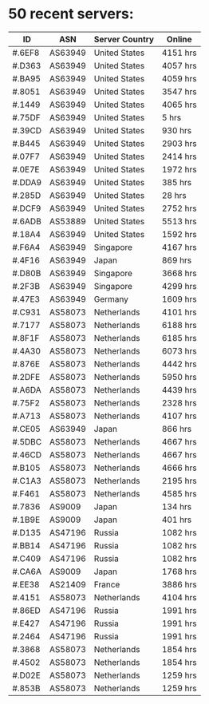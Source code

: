 # 50 recent servers:

| ID | ASN | Server Country | Online |
| ------ | ------ | ------ | ------ |
| #.6EF8 | AS63949 | United States | 4151 hrs |
| #.D363 | AS63949 | United States | 4057 hrs |
| #.BA95 | AS63949 | United States | 4059 hrs |
| #.8051 | AS63949 | United States | 3547 hrs |
| #.1449 | AS63949 | United States | 4065 hrs |
| #.75DF | AS63949 | United States | 5 hrs |
| #.39CD | AS63949 | United States | 930 hrs |
| #.B445 | AS63949 | United States | 2903 hrs |
| #.07F7 | AS63949 | United States | 2414 hrs |
| #.0E7E | AS63949 | United States | 1972 hrs |
| #.DDA9 | AS63949 | United States | 385 hrs |
| #.285D | AS63949 | United States | 28 hrs |
| #.DCF9 | AS63949 | United States | 2752 hrs |
| #.6ADB | AS53889 | United States | 5513 hrs |
| #.18A4 | AS63949 | United States | 1592 hrs |
| #.F6A4 | AS63949 | Singapore | 4167 hrs |
| #.4F16 | AS63949 | Japan | 869 hrs |
| #.D80B | AS63949 | Singapore | 3668 hrs |
| #.2F3B | AS63949 | Singapore | 4299 hrs |
| #.47E3 | AS63949 | Germany | 1609 hrs |
| #.C931 | AS58073 | Netherlands | 4101 hrs |
| #.7177 | AS58073 | Netherlands | 6188 hrs |
| #.8F1F | AS58073 | Netherlands | 6185 hrs |
| #.4A30 | AS58073 | Netherlands | 6073 hrs |
| #.876E | AS58073 | Netherlands | 4442 hrs |
| #.2DFE | AS58073 | Netherlands | 5950 hrs |
| #.A6DA | AS58073 | Netherlands | 4439 hrs |
| #.75F2 | AS58073 | Netherlands | 2328 hrs |
| #.A713 | AS58073 | Netherlands | 4107 hrs |
| #.CE05 | AS63949 | Japan | 866 hrs |
| #.5DBC | AS58073 | Netherlands | 4667 hrs |
| #.46CD | AS58073 | Netherlands | 4667 hrs |
| #.B105 | AS58073 | Netherlands | 4666 hrs |
| #.C1A3 | AS58073 | Netherlands | 2195 hrs |
| #.F461 | AS58073 | Netherlands | 4585 hrs |
| #.7836 | AS9009 | Japan | 134 hrs |
| #.1B9E | AS9009 | Japan | 401 hrs |
| #.D135 | AS47196 | Russia | 1082 hrs |
| #.BB14 | AS47196 | Russia | 1082 hrs |
| #.C409 | AS47196 | Russia | 1082 hrs |
| #.CA6A | AS9009 | Japan | 1768 hrs |
| #.EE38 | AS21409 | France | 3886 hrs |
| #.4151 | AS58073 | Netherlands | 4104 hrs |
| #.86ED | AS47196 | Russia | 1991 hrs |
| #.E427 | AS47196 | Russia | 1991 hrs |
| #.2464 | AS47196 | Russia | 1991 hrs |
| #.3868 | AS58073 | Netherlands | 1854 hrs |
| #.4502 | AS58073 | Netherlands | 1854 hrs |
| #.D02E | AS58073 | Netherlands | 1259 hrs |
| #.853B | AS58073 | Netherlands | 1259 hrs |

